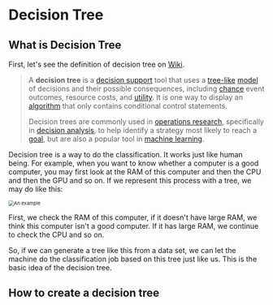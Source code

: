 # Decision Tree

## What is Decision Tree

  First, let's see the definition of decision tree on [Wiki]( https://en.wikipedia.org/wiki/Decision_tree ).

> A **decision tree** is a [decision support](https://en.wikipedia.org/wiki/Decision_support_system) tool that uses a [tree-like](https://en.wikipedia.org/wiki/Tree_(graph_theory)) [model](https://en.wikipedia.org/wiki/Causal_model) of decisions and their possible consequences, including [chance](https://en.wikipedia.org/wiki/Probability) event outcomes, resource costs, and [utility](https://en.wikipedia.org/wiki/Utility). It is one way to display an [algorithm](https://en.wikipedia.org/wiki/Algorithm) that only contains conditional control statements.
>
> Decision trees are commonly used in [operations research](https://en.wikipedia.org/wiki/Operations_research), specifically in [decision analysis](https://en.wikipedia.org/wiki/Decision_analysis), to help identify a strategy most likely to reach a [goal](https://en.wikipedia.org/wiki/Goal), but are also a popular tool in [machine learning](https://en.wikipedia.org/wiki/Decision_tree_learning).

  Decision tree is a way to do the classification. It works just like human being. For example, when you want to know whether a computer is a good computer, you may first look at the RAM of this computer and then the CPU and then the GPU and so on. If we represent this process with a tree, we may do like this:

<img src="https://github.com/NULLPtr-cmd/Markdown-Pictures/tree/master/ML/DTexample." alt="An example" style="zoom:67%;" />

  First, we check the RAM of this computer, if it doesn't have large RAM, we think this computer isn't a good computer. If it has large RAM, we continue to check the CPU and so on.

  So, if we can generate a tree like this from a data set, we can let the machine do the classification job based on this tree just like us. This is the basic idea of the decision tree.

## How to create a decision tree
